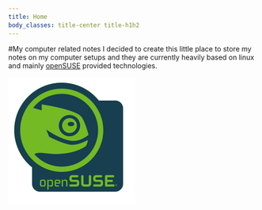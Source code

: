 ```yaml
---
title: Home
body_classes: title-center title-h1h2
---
```


#My computer related notes
I decided to create this little place to store my notes on my computer setups and they are currently heavily based on linux and mainly [openSUSE][1] provided technologies.

![alt text][logo-small]

[logo-small]: Button-laptop-colour.png "openSUSE Geeko head"
[1]: https://www.opensuse.org/
